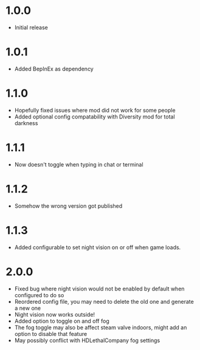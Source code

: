 # 1.0.0

- Initial release

# 1.0.1

- Added BepInEx as dependency

# 1.1.0

- Hopefully fixed issues where mod did not work for some people
- Added optional config compatability with Diversity mod for total darkness

# 1.1.1

- Now doesn't toggle when typing in chat or terminal

# 1.1.2

- Somehow the wrong version got published

# 1.1.3

- Added configurable to set night vision on or off when game loads.

# 2.0.0

- Fixed bug where night vision would not be enabled by default when configured to do so
- Reordered config file, you may need to delete the old one and generate a new one
- Night vision now works outside!
- Added option to toggle on and off fog
- The fog toggle may also be affect steam valve indoors, might add an option to disable that feature
- May possibly conflict with HDLethalCompany fog settings
